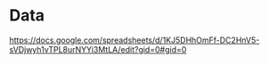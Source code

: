 # Data

https://docs.google.com/spreadsheets/d/1KJ5DHhOmFf-DC2HnV5-sVDjwyh1vTPL8urNYYi3MtLA/edit?gid=0#gid=0